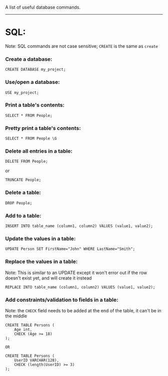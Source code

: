 A list of useful database commands.

---
# SQL:
Note: SQL commands are not case sensitive; `CREATE` is the same as `create`

### Create a database:
```
CREATE DATABASE my_project;
```

### Use/open a database:
```
USE my_project;
```

### Print a table's contents:
```
SELECT * FROM People;
```

### Pretty print a table's contents:
```
SELECT * FROM People \G
```

### Delete all entries in a table:
```
DELETE FROM People;
```
or
```
TRUNCATE People;
```

### Delete a table:
```
DROP People;
```

### Add to a table:
```
INSERT INTO table_name (column1, column2) VALUES (value1, value2);
```

### Update the values in a table:
```
UPDATE Person SET FirstName="John" WHERE LastName="Smith";
```

### Replace the values in a table:
Note: This is similar to an UPDATE except it won't error out if the row doesn't exist yet, and will create it instead
```
REPLACE INTO table_name (column1, column2) VALUES (value1, value2);
```

### Add constraints/validation to fields in a table:
Note: the `CHECK` field needs to be added at the end of the table, it can't be in the middle
```
CREATE TABLE Persons (
    Age int,
    CHECK (Age >= 18)
);

OR

CREATE TABLE Persons (
    UserID VARCHAR(128),
    CHECK (length(UserID) >= 3)
);
```
